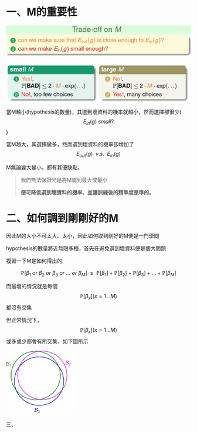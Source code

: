 # 一、M的重要性

![](/assets/m74hfwh982port.png)

當M越小\(hypothesis的數量\)，其選到壞資料的機率就越小，然而選擇卻很少\($$E_{in}(g)\ small?$$\)

當M越大，其選擇變多，然而選到壞資料的機率卻增加了$$E_{out}(g)\ \ v.s.\ \ E_{in}(g)$$

M無論變大變小，都有其優缺點。

> 我們無法保證光是將M調到最大或最小
>
> **便可降低選到壞資料的機率、並讓訓練後的精準度是準的。**

# 二、如何調到剛剛好的M

因此M的大小不可太大、太小，因此如何取到剛好的M便是一門學問

hypothesis的數量將近無限多種，首先在避免選到壞資料便是個大問題

複習一下M是如何得出的:

$$\mathbb{P}[\beta_1\
 or\ \beta_2\ or\ \beta_3\ or\ ...\ or\ \beta_M]\ 
\ \leq\ \ \mathbb{P}[\beta_1]+\mathbb{P}[\beta_2]+\mathbb{P}[\beta_3]+...+\mathbb{P}[\beta_{M}]$$

而最壞的情況就是每個$$\mathbb{P}[\beta_x](x=1...M)$$ 都沒有交集

但正常情況下，$$\mathbb{P}[\beta_x](x=1...M)$$或多或少都會有所交集，如下圖所示

![](/assets/impj843hf2ort.png)



三、

